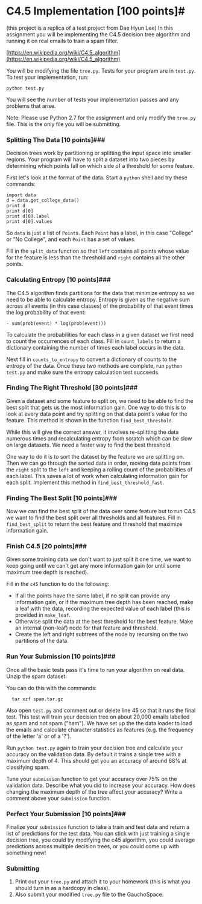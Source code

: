 # C4.5 Implementation [100 points]#
(this project is a replica of a test project from Dae Hyun Lee)
In this assignment you will be implementing the C4.5 decision tree algorithm and running it on real emails to train a spam filter.

[https://en.wikipedia.org/wiki/C4.5_algorithm](https://en.wikipedia.org/wiki/C4.5_algorithm)

You will be modifying the file `tree.py`. Tests for your program are in `test.py`. To test your implementation, run:

    python test.py

You will see the number of tests your implementation passes and any problems that arise.

Note: Please use Python 2.7 for the assignment and only modify the `tree.py` file. This is the only file you will be submitting.

### Splitting The Data [10 points]###

Decision trees work by partitioning or splitting the input space into smaller regions. Your program will have to split a dataset into two pieces by determining which points fall on which side of a threshold for some feature.

First let's look at the format of the data. Start a `python` shell and try these commands:

    import data
    d = data.get_college_data()
    print d
    print d[0]
    print d[0].label
    print d[0].values
    
So `data` is just a list of `Point`s. Each `Point` has a label, in this case "College" or "No College", and each `Point` has a set of values.

Fill in the `split_data` function so that `left` contains all points whose value for the feature is less than the threshold and `right` contains all the other points.

### Calculating Entropy [10 points]###

The C4.5 algorithm finds partitions for the data that minimize entropy so we need to be able to calculate entropy. Entropy is given as the negative sum across all events (in this case classes) of the probability of that event times the log probability of that event:

    - sum(prob(event) * log(prob(event)))

To calculate the probabilities for each class in a given dataset we first need to count the occurrences of each class. Fill in `count_labels` to return a dictionary containing the number of times each label occurs in the data.

Next fill in `counts_to_entropy` to convert a dictionary of counts to the entropy of the data. Once these two methods are complete, run `python test.py` and make sure the entropy calculation test succeeds.

### Finding The Right Threshold [30 points]###

Given a dataset and some feature to split on, we need to be able to find the best split that gets us the most information gain. One way to do this is to look at every data point and try splitting on that data point's value for the feature. This method is shown in the function `find_best_threshold`.

While this will give the correct answer, it involves re-splitting the data numerous times and recalculating entropy from scratch which can be slow on large datasets. We need a faster way to find the best threshold.

One way to do it is to sort the dataset by the feature we are splitting on. Then we can go through the sorted data in order, moving data points from the `right` split to the `left` and keeping a rolling count of the probabilities of each label. This saves a lot of work when calculating information gain for each split. Implement this method in `find_best_threshold_fast`.

### Finding The Best Split [10 points]###

Now we can find the best split of the data over some feature but to run C4.5 we want to find the best split over all thresholds and all features. Fill in `find_best_split` to return the best feature and threshold that maximize information gain.

### Finish C4.5 [20 points]###

Given some training data we don't want to just split it one time, we want to keep going until we can't get any more information gain (or until some maximum tree depth is reached).

Fill in the `c45` function to do the following:

- If all the points have the same label, if no split can provide any information gain, or if the maximum tree depth has been reached, make a leaf with the data, recording the expected value of each label (this is provided in `make_leaf`.
- Otherwise split the data at the best threshold for the best feature. Make an internal (non-leaf) node for that feature and threshold.
- Create the left and right subtrees of the node by recursing on the two partitions of the data.

### Run Your Submission [10 points]###

Once all the basic tests pass it's time to run your algorithm on real data. Unzip the spam dataset:

You can do this with the commands:

      tar xzf spam.tar.gz

Also open `test.py` and comment out or delete line 45 so that it runs the final test. This test will train your decision tree on about 20,000 emails labelled as spam and not spam ("ham"). We have set up the the data loader to load the emails and calculate character statistics as features (e.g. the frequency of the letter 'a' or of a '?').

Run `python test.py` again to train your decision tree and calculate your accuracy on the validation data. By default it trains a single tree with a maximum depth of 4. This should get you an accuracy of around 68% at classifying spam.

Tune your `submission` function to get your accuracy over 75% on the validation data. Describe what you did to increase your accuracy. How does changing the maximum depth of the tree affect your accuracy? Write a comment above your `submission` function.

### Perfect Your Submission [10 points]###

Finalize your `submission` function to take a train and test data and return a list of predictions for the test data. You can stick with just training a single decision tree, you could try modifying the c45 algorithm, you could average predictions across multiple decision trees, or you could come up with something new!

### Submitting ###
1. Print out your `tree.py` and attach it to your homework (this is what you should turn in as a hardcopy in class).
2. Also submit your modified `tree.py` file to the GauchoSpace.